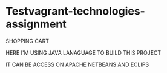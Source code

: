 # Testvagrant-technologies-assignment

SHOPPING CART

HERE I'M USING JAVA LANAGUAGE TO BUILD THIS PROJECT

IT CAN BE ACCESS ON APACHE NETBEANS AND ECLIPS
